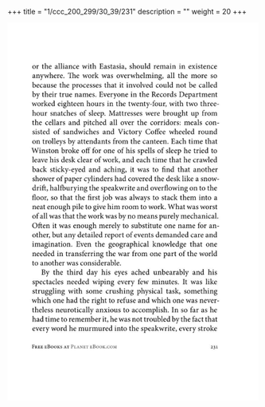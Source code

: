+++
title = "1/ccc_200_299/30_39/231"
description = ""
weight = 20
+++

<img class="center-fit-jpg" src="/jpg_/out_jpg_1984__231.jpg" ></img>

